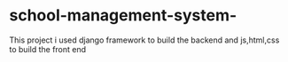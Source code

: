 # school-management-system-
This project i used django framework  to build the backend and js,html,css to build the front end 
